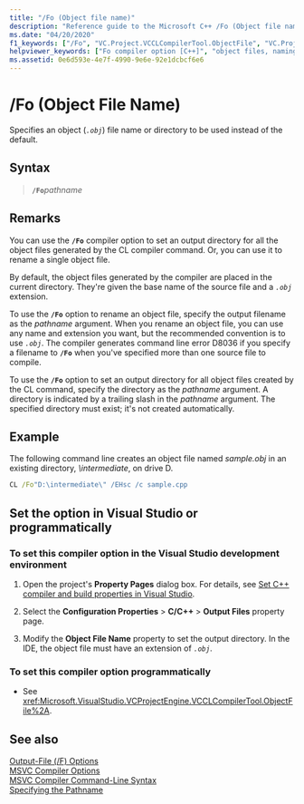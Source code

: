 ```yaml
---
title: "/Fo (Object file name)"
description: "Reference guide to the Microsoft C++ /Fo (Object file name) compiler option in Visual Studio."
ms.date: "04/20/2020"
f1_keywords: ["/Fo", "VC.Project.VCCLCompilerTool.ObjectFile", "VC.Project.VCCLWCECompilerTool.ObjectFile"]
helpviewer_keywords: ["Fo compiler option [C++]", "object files, naming", "/Fo compiler option [C++]", "-Fo compiler option [C++]"]
ms.assetid: 0e6d593e-4e7f-4990-9e6e-92e1dcbcf6e6
---
```

# /Fo (Object File Name)

Specifies an object (*`.obj`*) file name or directory to be used instead of the default.

## Syntax

> **`/Fo`**_pathname_

## Remarks

You can use the **`/Fo`** compiler option to set an output directory for all the object files generated by the CL compiler command. Or, you can use it to rename a single object file.

By default, the object files generated by the compiler are placed in the current directory. They're given the base name of the source file and a *`.obj`* extension.

To use the **`/Fo`** option to rename an object file, specify the output filename as the *pathname* argument. When you rename an object file, you can use any name and extension you want, but the recommended convention is to use *`.obj`*. The compiler generates command line error D8036 if you specify a filename to **`/Fo`** when you've specified more than one source file to compile.

To use the **`/Fo`** option to set an output directory for all object files created by the CL command, specify the directory as the *pathname* argument. A directory is indicated by a trailing slash in the *pathname* argument. The specified directory must exist; it's not created automatically.

## Example

The following command line creates an object file named *sample.obj* in an existing directory, *\\intermediate*, on drive D.

```cmd
CL /Fo"D:\intermediate\" /EHsc /c sample.cpp
```

## Set the option in Visual Studio or programmatically

### To set this compiler option in the Visual Studio development environment

1. Open the project's **Property Pages** dialog box. For details, see [Set C++ compiler and build properties in Visual Studio](../working-with-project-properties.md).

1. Select the **Configuration Properties** > **C/C++** > **Output Files** property page.

1. Modify the **Object File Name** property to set the output directory. In the IDE, the object file must have an extension of *`.obj`*.

### To set this compiler option programmatically

- See <xref:Microsoft.VisualStudio.VCProjectEngine.VCCLCompilerTool.ObjectFile%2A>.

## See also

[Output-File (/F) Options](output-file-f-options.md)<br/>
[MSVC Compiler Options](compiler-options.md)<br/>
[MSVC Compiler Command-Line Syntax](compiler-command-line-syntax.md)<br/>
[Specifying the Pathname](specifying-the-pathname.md)
